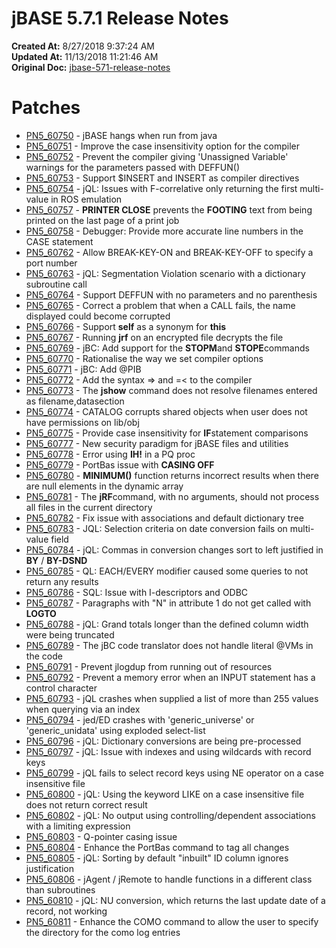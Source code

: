 # jBASE 5.7.1 Release Notes

**Created At:** 8/27/2018 9:37:24 AM  
**Updated At:** 11/13/2018 11:21:46 AM  
**Original Doc:** [jbase-571-release-notes](https://docs.jbase.com/48420-5-7-1-release-notes/jbase-571-release-notes)  


# Patches

- [PN5\_60750](./../pn5_60750) - jBASE hangs when run from java
- [PN5\_60751](./../pn5_60751) - Improve the case insensitivity option for the compiler
- [PN5\_60752](./../pn5_60752) - Prevent the compiler giving 'Unassigned Variable' warnings for the parameters passed with DEFFUN()
- [PN5\_60753](./../pn5_60753) - Support $INSERT and INSERT as compiler directives
- [PN5\_60754](pn5_60754) - jQL: Issues with F-correlative only returning the first multi-value in ROS emulation
- [PN5\_60757](pn5_60757) - **PRINTER CLOSE** prevents the **FOOTING** text from being printed on the last page of a print job
- [PN5\_60758](./../pn5_60758) - Debugger: Provide more accurate line numbers in the CASE statement
- [PN5\_60762](./../pn5_60762) - Allow BREAK-KEY-ON and BREAK-KEY-OFF to specify a port number
- [PN5\_60763](./../pn5_60763) - jQL: Segmentation Violation scenario with a dictionary subroutine call
- [PN5\_60764](./../pn5_60764) - Support DEFFUN with no parameters and no parenthesis
- [PN5\_60765](./../pn5_60765) - Correct a problem that when a CALL fails, the name displayed could become corrupted
- [PN5\_60766](pn5_60766) - Support **self** as a synonym for **this**
- [PN5\_60767](./../pn5_60767) - Running **jrf** on an encrypted file decrypts the file
- [PN5\_60769](./../pn5_60769) - jBC: Add support for the **STOPM**and **STOPE**commands
- [PN5\_60770](./../pn5_60770) - Rationalise the way we set compiler options
- [PN5\_60771](./../pn5_60771) - jBC: Add @PIB
- [PN5\_60772](./../pn5_60772) - Add the syntax =&gt; and =&lt; to the compiler
- [PN5\_60773](./../pn5_60773) - The **jshow** command does not resolve filenames entered as filename,datasection
- [PN5\_60774](./../pn5_60774) - CATALOG corrupts shared objects when user does not have permissions on lib/obj
- [PN5\_60775](./../pn5_60775) - Provide case insensitivity for **IF**statement comparisons
- [PN5\_60777](./../pn5_60777) - New security paradigm for jBASE files and utilities
- [PN5\_60778](./../pn5_60778) - Error using **IH!** in a PQ proc
- [PN5\_60779](./../pn5_60779) - PortBas issue with **CASING OFF**
- [PN5\_60780](./../pn5_60780) - **MINIMUM()** function returns incorrect results when there are null elements in the dynamic array
- [PN5\_60781](./../pn5_60781) - The **jRF**command, with no arguments, should not process all files in the current directory
- [PN5\_60782](./../pn5_60782) - Fix issue with associations and default dictionary tree
- [PN5\_60783](./../pn5_60783) - JQL: Selection criteria on date conversion fails on multi-value field
- [PN5\_60784](./../pn5_60784) - jQL: Commas in conversion changes sort to left justified in **BY** / **BY-DSND**
- [PN5\_60785](pn5_60785) - QL: EACH/EVERY modifier caused some queries to not return any results
- [PN5\_60786](./../pn5_60786) - SQL: Issue with I-descriptors and ODBC
- [PN5\_60787](./../pn5_60787) - Paragraphs with "N" in attribute 1 do not get called with **LOGTO**
- [PN5\_60788](./../pn5_60788) - jQL: Grand totals longer than the defined column width were being truncated
- [PN5\_60789](./../pn5_60789) - The jBC code translator does not handle literal @VMs in the code
- [PN5\_60791](PN5_60791) - Prevent jlogdup from running out of resources
- [PN5\_60792](./../pn5_60792) - Prevent a memory error when an INPUT statement has a control character
- [PN5\_60793](./../pn5_60793) - jQL crashes when supplied a list of more than 255 values when querying via an index
- [PN5\_60794](./../pn5_60794) - jed/ED crashes with 'generic\_universe' or 'generic\_unidata' using exploded select-list
- [PN5\_60796](./../pn5_60796) - jQL: Dictionary conversions are being pre-processed
- [PN5\_60797](./../pn5_60797) - jQL: Issue with indexes and using wildcards with record keys
- [PN5\_60799](./../pn5_60799) - jQL fails to select record keys using NE operator on a case insensitive file
- [PN5\_60800](./../pn5_60800) - jQL: Using the keyword LIKE on a case insensitive file does not return correct result
- [PN5\_60802](./../pn5_60802) - jQL: No output using controlling/dependent associations with a limiting expression
- [PN5\_60803](./../pn5_60803) - Q-pointer casing issue
- [PN5\_60804](./../pn5_60804) - Enhance the PortBas command to tag all changes
- [PN5\_60805](./../pn5_60805) - jQL: Sorting by default "inbuilt" ID column ignores justification
- [PN5\_60806](./../pn5_60806) - jAgent / jRemote to handle functions in a different class than subroutines
- [PN5\_60810](./../pn5_60810) - jQL: NU conversion, which returns the last update date of a record, not working
- [PN5\_60811](./../pn5_60811) - Enhance the COMO command to allow the user to specify the directory for the como log entries

